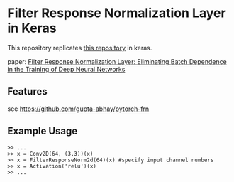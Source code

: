 # Filter Response Normalization Layer in Keras

This repository replicates [this repository](https://github.com/gupta-abhay/pytorch-frn) in keras.

paper: [Filter Response Normalization Layer: Eliminating Batch Dependence in the Training of Deep Neural Networks](https://arxiv.org/abs/1911.09737)

## Features

see https://github.com/gupta-abhay/pytorch-frn

## Example Usage

```
>> ...
>> x = Conv2D(64, (3,3))(x)
>> x = FilterResponseNorm2d(64)(x) #specify input channel numbers
>> x = Activation('relu')(x)
>> ...
```
